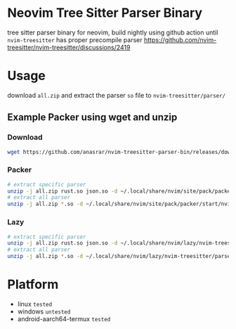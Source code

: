# Neovim Tree Sitter Parser Binary

tree sitter parser binary for neovim, build nightly using github action until `nvim-treesitter` has proper precompile parser https://github.com/nvim-treesitter/nvim-treesitter/discussions/2419

# Usage

download `all.zip` and extract the parser `so` file to `nvim-treesitter/parser/`

## Example Packer using wget and unzip

### Download

```bash
wget https://github.com/anasrar/nvim-treesitter-parser-bin/releases/download/linux/all.zip
```

### Packer

```bash
# extract specific parser
unzip -j all.zip rust.so json.so -d ~/.local/share/nvim/site/pack/packer/start/nvim-treesitter/parser/
# extract all parser
unzip -j all.zip *.so -d ~/.local/share/nvim/site/pack/packer/start/nvim-treesitter/parser/
```

### Lazy

```bash
# extract specific parser
unzip -j all.zip rust.so json.so -d ~/.local/share/nvim/lazy/nvim-treesitter/parser/
# extract all parser
unzip -j all.zip *.so -d ~/.local/share/nvim/lazy/nvim-treesitter/parser/
```

# Platform

- linux `tested`
- windows `untested`
- android-aarch64-termux `tested`
